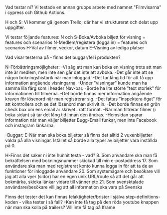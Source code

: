 Vad testar ni?
Vi testade en annan grupps arbete med namnet "Filmvisarna" i cypress och Github Actions.

H och S: Vi kommer gå igenom Trello, där har vi strukturerat och delat upp uppgifter.

Vi testar följande features:
N och S-Boka/Avboka biljett för visning = features och scenarios
N-Medlem/registera (logga in) = features och scenarios
H-Val av filmer, veckor, datum 
E-Visning av lediga platser

 
Vad visar testerna på - finns det buggar/fel i produkten?

N-Förbättringsmöjligheter:
-Vi såg att man kan boka en visning trots att man inte är medlem, men inte sen går det inte att avboka.
-Det går inte att se någon bokningshistorik när man inloggad. 
-Det tar lång tid för att få upp information angående visningarna. 
-Under "visningar" kunde man ha samma lila färg som i header Nav-bar.
-Borde ha lite större "text storlek" för informationen till filmerna. 
-Det borde finnas mer information angående kraven för lösenord när man registrerar sig. 
-Det fattas "inspektera ögat" för att kontrollera och se det lösenord man skrivit in.
-Det borde finnas en grön check box om ens email är skrivet i rätt format. 
-När man filtrerar filmer (i boka sidan) så tar det lång tid innan den ändras.
-Hemsidan sparar information när man väljer biljetter
Bugg-Email funkar, men inte Facebook och instagram länkarna.


-Buggar:
E-När man ska boka biljetter så finns det alltid 2 vuxenbiljetter valda på alla visningar. Istället så borde alla typer av biljetter vara inställda på 0. 


H-Finns det saker ni inte hunnit testa - vad? 
8. Som användare ska man få bekräftelsen med bokningsnummer skickad till min e-postaddress
17. Som användare ska man med registrerat konto kunna logga in för att ta de av funktioner för inloggade användare
20. Som systemägare och besökare vill jag att alla vyer (sidor) har en egen unik URL/route så att det går att bokmärka, skicka länkar vidare till vänner etc
21. Som svensktalade användare/besökare vill jag att all information ska vara på Svenska


Finns det tester det kan finnas felaktigheter/brister i själva step-definitions-koden - vilka tester i så fall?
-Kan inte få tag på den röda youtube knappen när man ska kolla på trailers? Vill inte få tag på Iframe